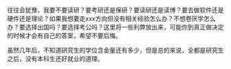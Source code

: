 ﻿往往会犹豫，我要不要读研？要考研还是保研？要读研还是读博？要去做软件还是硬件还是理论？如果我想要走xxx方向但没有相关经验怎么办？不想卷厌学怎么办？要选择出国吗？要选择考公吗？这里将一些利弊放出来，可能你到真正做决定的时候才会有自己的答案，希望不要后悔。

虽然几年后，不知道研究生的学位含金量还有多少，但是总的来说，全都是研究生之后，没有本科生还好就业的道理。